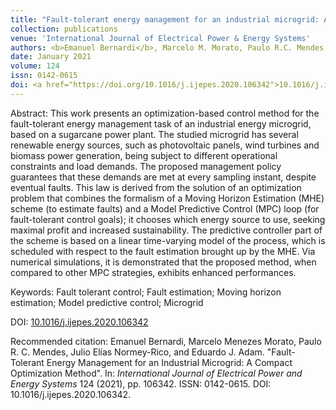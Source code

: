 ```yaml
---
title: "Fault-tolerant energy management for an industrial microgrid: A compact optimization method"
collection: publications
venue: 'International Journal of Electrical Power & Energy Systems'
authors: <b>Emanuel Bernardi</b>, Marcelo M. Morato, Paulo R.C. Mendes, Julio E. Normey-Rico, Eduardo J. Adam
date: January 2021
volume: 124
issn: 0142-0615
doi: <a href="https://doi.org/10.1016/j.ijepes.2020.106342">10.1016/j.ijepes.2020.106342</a>
---
```

Abstract: This work presents an optimization-based control method for the fault-tolerant energy management task of an industrial energy microgrid, based on a sugarcane power plant. The studied microgrid has several renewable energy sources, such as photovoltaic panels, wind turbines and biomass power generation, being subject to different operational constraints and load demands. The proposed management policy guarantees that these demands are met at every sampling instant, despite eventual faults. This law is derived from the solution of an optimization problem that combines the formalism of a Moving Horizon Estimation (MHE) scheme (to estimate faults) and a Model Predictive Control (MPC) loop (for fault-tolerant control goals); it chooses which energy source to use, seeking maximal profit and increased sustainability. The predictive controller part of the scheme is based on a linear time-varying model of the process, which is scheduled with respect to the fault estimation brought up by the MHE. Via numerical simulations, it is demonstrated that the proposed method, when compared to other MPC strategies, exhibits enhanced performances.

Keywords: Fault tolerant control; Fault estimation; Moving horizon estimation; Model predictive control; Microgrid

DOI: <a href="https://doi.org/10.1016/j.ijepes.2020.106342">10.1016/j.ijepes.2020.106342</a>

Recommended citation: Emanuel Bernardi, Marcelo Menezes Morato, Paulo R. C. Mendes, Julio Elías Normey-Rico, and Eduardo J. Adam. "Fault-Tolerant Energy Management for an Industrial Microgrid: A Compact Optimization Method". In: <i>International Journal of Electrical Power and Energy Systems</i> 124 (2021), pp. 106342. ISSN: 0142-0615. DOI: 10.1016/j.ijepes.2020.106342.